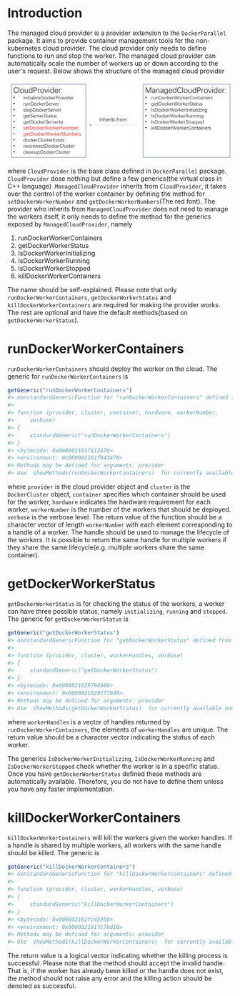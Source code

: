 # Introduction
The managed cloud provider is a provider extension to the `DockerParallel` package. It aims to provide container management tools for the non-kubernetes cloud provider. The cloud provider only needs to define functions to run and stop the worker. The managed cloud provider can automatically scale the number of workers up or down according to the user's request. Below shows the structure of the managed cloud provider

![](vignettes/Inheritance.jpg)

where `CloudProvider` is the base class defined in `DockerParallel` package. `CloudProvider` dose nothing but define a few generics(the virtual class in C++ language)  .`ManagedCloudProvider` inherits from `CloudProvider`, it takes over the control of the worker container by defining the method for `setDockerWorkerNumber` and `getDockerWorkerNumbers`(The red font). The provider who inherits from `ManagedCloudProvider` does not need to manage the workers itself, it only needs to define the method for the generics exposed by `ManagedCloudProvider`, namely

1. runDockerWorkerContainers
2. getDockerWorkerStatus
3. IsDockerWorkerInitializing
4. IsDockerWorkerRunning
5. IsDockerWorkerStopped
6. killDockerWorkerContainers

The name should be self-explained. Please note that only `runDockerWorkerContainers`, `getDockerWorkerStatus` and `killDockerWorkerContainers` are required for making the provider works. The rest are optional and have the default methods(based on `getDockerWorkerStatus`). 

# runDockerWorkerContainers
`runDockerWorkerContainers` should deploy the worker on the cloud. The generic for `runDockerWorkerContainers` is 

```r
getGeneric("runDockerWorkerContainers")
#> nonstandardGenericFunction for "runDockerWorkerContainers" defined from package "ManagedCloudProvider"
#> 
#> function (provider, cluster, container, hardware, workerNumber, 
#>     verbose) 
#> {
#>     standardGeneric("runDockerWorkerContainers")
#> }
#> <bytecode: 0x000002161f812670>
#> <environment: 0x000002161f943478>
#> Methods may be defined for arguments: provider
#> Use  showMethods(runDockerWorkerContainers)  for currently available ones.
```
where `provider` is the cloud provider object and `cluster` is the `DockerCluster` object, `container` specifies which container should be used for the worker, `hardware` indicates the hardware requirement for each worker, `workerNumber` is the number of the workers that should be deployed. `verbose` is the verbose level. The return value of the function should be a character vector of length `workerNumber` with each element corresponding to a handle of a worker. The handle should be used to manage the lifecycle of the workers. It is possible to return the same handle for multiple workers if they share the same lifecycle(e.g. multiple workers share the same container). 
    
# getDockerWorkerStatus
`getDockerWorkerStatus` is for checking the status of the workers, a worker can have three possible status, namely `initializing`, `running` and `stopped`. The generic for `getDockerWorkerStatus` is

```r
getGeneric("getDockerWorkerStatus")
#> nonstandardGenericFunction for "getDockerWorkerStatus" defined from package "ManagedCloudProvider"
#> 
#> function (provider, cluster, workerHandles, verbose) 
#> {
#>     standardGeneric("getDockerWorkerStatus")
#> }
#> <bytecode: 0x0000021629794980>
#> <environment: 0x0000021629777048>
#> Methods may be defined for arguments: provider
#> Use  showMethods(getDockerWorkerStatus)  for currently available ones.
```
where `workerHandles` is a vector of handles returned by `runDockerWorkerContainers`, the elements of `workerHandles` are unique. The return value should be a character vector indicating the status of each worker.

The generics `IsDockerWorkerInitializing`, `IsDockerWorkerRunning` and `IsDockerWorkerStopped` check whether the worker is in a specific status. Once you have `getDockerWorkerStatus` defined these methods are automatically available. Therefore, you do not have to define them unless you have any faster implementation.

# killDockerWorkerContainers
`killDockerWorkerContainers` will kill the workers given the worker handles. If a handle is shared by multiple workers, all workers with the same handle should be killed. The generic is

```r
getGeneric("killDockerWorkerContainers")
#> nonstandardGenericFunction for "killDockerWorkerContainers" defined from package "ManagedCloudProvider"
#> 
#> function (provider, cluster, workerHandles, verbose) 
#> {
#>     standardGeneric("killDockerWorkerContainers")
#> }
#> <bytecode: 0x000002161fc45950>
#> <environment: 0x000002161fc7bd10>
#> Methods may be defined for arguments: provider
#> Use  showMethods(killDockerWorkerContainers)  for currently available ones.
```
The return value is a logical vector indicating whether the killing process is successful. Please note that the method should accept the invalid handle. That is, if the worker has already been killed or the handle does not exist, the method should not raise any error and the killing action should be denoted as successful. 




